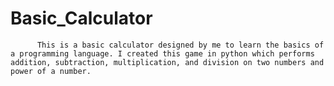 # Basic_Calculator
          This is a basic calculator designed by me to learn the basics of a programming language. I created this game in python which performs addition, subtraction, multiplication, and division on two numbers and power of a number.
